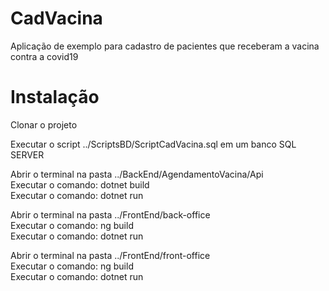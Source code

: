 # CadVacina
Aplicação de exemplo para cadastro de pacientes que receberam a vacina contra a covid19

# Instalação
Clonar o projeto

Executar o script ../ScriptsBD/ScriptCadVacina.sql em um banco SQL SERVER

Abrir o terminal na pasta ../BackEnd/AgendamentoVacina/Api<br />
Executar o comando: dotnet build<br />
Executar o comando: dotnet run

Abrir o terminal na pasta ../FrontEnd/back-office<br />
Executar o comando: ng build<br />
Executar o comando: dotnet run

Abrir o terminal na pasta ../FrontEnd/front-office<br />
Executar o comando: ng build<br />
Executar o comando: dotnet run